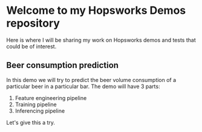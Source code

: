 # Welcome to my Hopsworks Demos repository
Here is where I will be sharing my work on Hopsworks demos and tests that could be of interest.

## Beer consumption prediction
In this demo we will try to predict the beer volume consumption of a particular beer in a particular bar. The demo will have 3 parts:
1. Feature engineering pipeline
2. Training pipeline
3. Inferencing pipeline

Let's give this a try.
